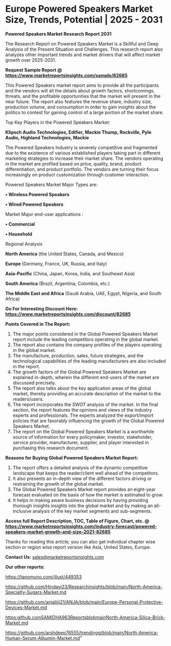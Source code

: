 # Europe Powered Speakers Market Size, Trends, Potential | 2025 - 2031

<strong>Powered Speakers Market Research Report 2031</strong>

The Research Report on Powered Speakers Market is a Skillful and Deep Analysis of the Present Situation and Challenges. This research report also analyzes other important trends and market drivers that will affect market growth over 2025-2031.

<strong>Request Sample Report @ <a href=https://www.marketreportsinsights.com/sample/82685>https://www.marketreportsinsights.com/sample/82685</a></strong>

This Powered Speakers market report aims to provide all the participants and the vendors will all the details about growth factors, shortcomings, threats, and the profitable opportunities that the market will present in the near future. The report also features the revenue share, industry size, production volume, and consumption in order to gain insights about the politics to contest for gaining control of a large portion of the market share.

Top Key Players in the Powered Speakers Market:

<strong>Klipsch Audio Technologies, Edifier, Mackie Thump, Rockville, Pyle Audio, Highland Technologies, Mackie</strong>

The Powered Speakers Industry is severely competitive and fragmented due to the existence of various established players taking part in different marketing strategies to increase their market share. The vendors operating in the market are profiled based on price, quality, brand, product differentiation, and product portfolio. The vendors are turning their focus increasingly on product customization through customer interaction.

Powered Speakers Market Major Types are:

<strong>• Wireless Powered Speakers

• Wired Powered Speakers</strong>

Market Major end-user applications :

<strong>• Commercial

• Household</strong>

Regional Analysis

</u><strong><b>North America</b></strong> (the United States, Canada, and Mexico)

<strong><b>Europe </b></strong>(Germany, France, UK, Russia, and Italy)

<strong><b>Asia-Pacific</b></strong> (China, Japan, Korea, India, and Southeast Asia)

<strong><b>South America</b></strong> (Brazil, Argentina, Colombia, etc.)

<strong><b>The Middle East and Africa</b></strong> (Saudi Arabia, UAE, Egypt, Nigeria, and South Africa)

<strong>Go For Interesting Discount Here: <a href=https://www.marketreportsinsights.com/discount/82685>https://www.marketreportsinsights.com/discount/82685</a></strong>

<strong>Points Covered in The Report:</strong>
<ol>
  <li>The major points considered in the Global Powered Speakers Market report include the leading competitors operating in the global market.</li>
  <li>The report also contains the company profiles of the players operating in the global market.</li>
  <li>The manufacture, production, sales, future strategies, and the technological capabilities of the leading manufacturers are also included in the report.</li>
  <li>The growth factors of the Global Powered Speakers Market are explained in-depth, wherein the different end-users of the market are discussed precisely.</li>
  <li>The report also talks about the key application areas of the global market, thereby providing an accurate description of the market to the readers/users.</li>
  <li>The report incorporates the SWOT analysis of the market. In the final section, the report features the opinions and views of the industry experts and professionals. The experts analyzed the export/import policies that are favorably influencing the growth of the Global Powered Speakers Market.</li>
  <li>The report on the Global Powered Speakers Market is a worthwhile source of information for every policymaker, investor, stakeholder, service provider, manufacturer, supplier, and player interested in purchasing this research document.</li>
</ol>
<strong>Reasons for Buying Global Powered Speakers Market Report:</strong>

<ol>
  <li>The report offers a detailed analysis of the dynamic competitive landscape that keeps the reader/client well ahead of the competitors.</li>
  <li>It also presents an in-depth view of the different factors driving or restraining the growth of the global market.</li>
  <li>The Global Powered Speakers Market report provides an eight-year forecast evaluated on the basis of how the market is estimated to grow.</li>
  <li>It helps in making aware business decisions by having providing thorough insights insights into the global market and by making an all-inclusive analysis of the key market segments and sub-segments.</li>
</ol>
<strong>Access full Report Description, TOC, Table of Figure, Chart, etc. @ <a href=https://www.marketreportsinsights.com/industry-forecast/powered-speakers-market-growth-and-size-2021-82685>https://www.marketreportsinsights.com/industry-forecast/powered-speakers-market-growth-and-size-2021-82685</a></strong>


Thanks for reading this article; you can also get individual chapter wise section or region wise report version like Asia, United States, Europe.

<strong>Contact Us:</strong>
sales@marketreportsinsights.com

<strong>Our other reports:</strong>

<a href=https://tanomuno.com/illust/449353>https://tanomuno.com/illust/449353</a>

<a href=https://github.com/Hindavi23/Researchinsights/blob/main/North-America-Specialty-Sugars-Market.md>https://github.com/Hindavi23/Researchinsights/blob/main/North-America-Specialty-Sugars-Market.md</a>

<a href=https://github.com/anjaliiii21/ANJA/blob/main/Europe-Personal-Protective-Devices-Market.md>https://github.com/anjaliiii21/ANJA/blob/main/Europe-Personal-Protective-Devices-Market.md</a>

<a href=https:github.comSAMIDHA963ReportsblobmainNorth-America-Silica-Brick-Market.md>https:github.comSAMIDHA963ReportsblobmainNorth-America-Silica-Brick-Market.md</a>

<a href=https://github.com/arshdeep76555/trendingg/blob/main/North-America-Human-Serum-Albumin-Market.md>https://github.com/arshdeep76555/trendingg/blob/main/North-America-Human-Serum-Albumin-Market.md</a>"
